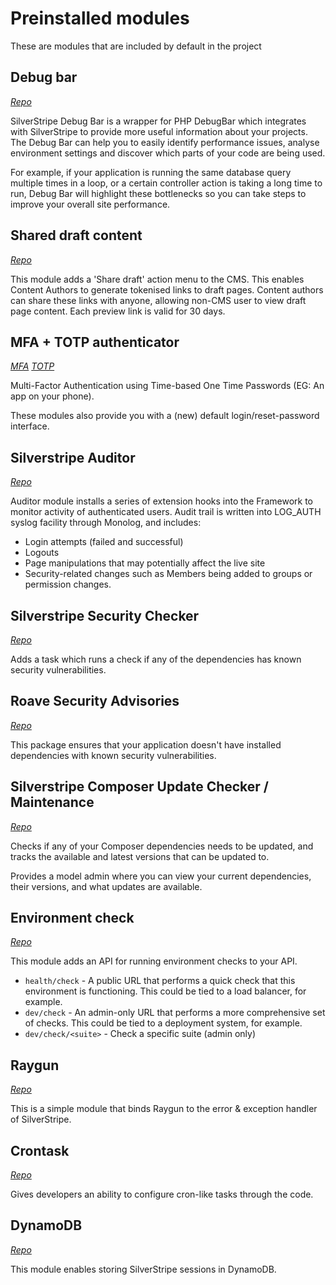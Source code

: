 # Preinstalled modules

These are modules that are included by default in the project

## Debug bar
_[Repo](https://github.com/lekoala/silverstripe-debugbar)_

SilverStripe Debug Bar is a wrapper for PHP DebugBar which integrates with SilverStripe to provide more useful
information about your projects. The Debug Bar can help you to easily identify performance issues, analyse environment
settings and discover which parts of your code are being used.

For example, if your application is running the same database query multiple times in a loop, or a certain controller
action is taking a long time to run, Debug Bar will highlight these bottlenecks so you can take steps to improve your
overall site performance.

## Shared draft content
_[Repo](https://github.com/silverstripe/silverstripe-sharedraftcontent)_

This module adds a 'Share draft' action menu to the CMS. This enables Content Authors to generate tokenised links to
draft pages. Content authors can share these links with anyone, allowing non-CMS user to view draft page content. Each
preview link is valid for 30 days.

## MFA + TOTP authenticator
_[MFA](https://github.com/silverstripe/silverstripe-mfa)_
_[TOTP](https://github.com/silverstripe/silverstripe-totp-authenticator)_

Multi-Factor Authentication using Time-based One Time Passwords (EG: An app on your phone).

These modules also provide you with a (new) default login/reset-password interface.

## Silverstripe Auditor
_[Repo](https://github.com/silverstripe/silverstripe-auditor)_

Auditor module installs a series of extension hooks into the Framework to monitor activity of authenticated users. Audit
trail is written into LOG_AUTH syslog facility through Monolog, and includes:

* Login attempts (failed and successful)
* Logouts
* Page manipulations that may potentially affect the live site
* Security-related changes such as Members being added to groups or permission changes.

## Silverstripe Security Checker
_[Repo](https://github.com/bringyourownideas/silverstripe-composer-security-checker)_

Adds a task which runs a check if any of the dependencies has known security vulnerabilities.

## Roave Security Advisories
_[Repo](https://github.com/Roave/SecurityAdvisories)_

This package ensures that your application doesn't have installed dependencies with known security vulnerabilities.

## Silverstripe Composer Update Checker / Maintenance
_[Repo](https://github.com/bringyourownideas/silverstripe-composer-update-checker)_

Checks if any of your Composer dependencies needs to be updated, and tracks the available and latest versions that can
be updated to.

Provides a model admin where you can view your current dependencies, their versions, and what updates are available.

## Environment check
_[Repo](https://github.com/silverstripe/silverstripe-environmentcheck)_

This module adds an API for running environment checks to your API.

* `health/check` - A public URL that performs a quick check that this environment is functioning. This could be tied to
a load balancer, for example.
* `dev/check` - An admin-only URL that performs a more comprehensive set of checks. This could be tied to a deployment
system, for example.
* `dev/check/<suite>` - Check a specific suite (admin only)

## Raygun
_[Repo](https://github.com/silverstripe/silverstripe-raygun)_

This is a simple module that binds Raygun to the error & exception handler of SilverStripe.

## Crontask
_[Repo](https://github.com/silverstripe/silverstripe-crontask)_

Gives developers an ability to configure cron-like tasks through the code.

## DynamoDB
_[Repo](https://github.com/silverstripe/silverstripe-dynamodb)_

This module enables storing SilverStripe sessions in DynamoDB.

